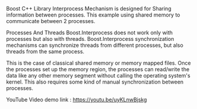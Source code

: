 Boost C++ Library Interprocess Mechanism is designed for Sharing information between processes.
This example using shared memory to communicate between 2 processes.

Processes And Threads
Boost.Interprocess does not work only with processes but also with threads.
Boost.Interprocess synchronization mechanisms can synchronize threads from
different processes, but also threads from the same process.

This is the case of classical shared memory or memory mapped files.
Once the processes set up the memory region, the processes can read/write the data
like any other memory segment without calling the operating system's kernel.
This also requires some kind of manual synchronization between processes.

YouTube Video demo link : https://youtu.be/uyKLnwBjskg
